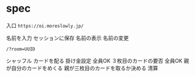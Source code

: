 # spec

入口 `https://oi.moreslowly.jp/`

名前を入力
セッションに保存
名前の表示
名前の変更

`/?room=UUID`

シャッフル
カードを配る
掛け金設定
全員OK
３枚目のカードの要否
全員OK
親が自分のカードをめくる
親が三枚目のカードを取るか決める
清算
